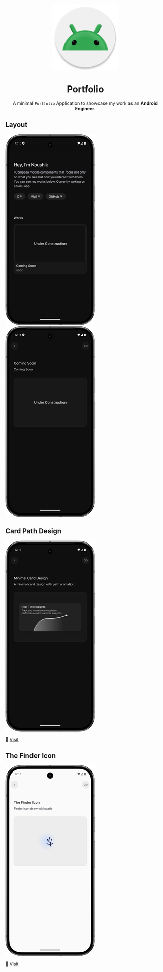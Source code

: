 <div align="center">
  <img width="208" height="208" src="app/src/main/res/mipmap-xxxhdpi/ic_launcher_round.webp" alt="Portfolio Logo">
  <h1><b>Portfolio</b></h1>
  <p>
    A minimal <code>Portfolio</code> Application to showcase my work as an <strong>Android Engineer</strong>.
  </p>
</div>

 ## **Layout**

<div>
  <img height="600" src="app/src/main/res/drawable/home_screen_demo.png" alt="demo_home_screen">
    &nbsp;&nbsp;&nbsp;&nbsp;&nbsp;
  <img height="600" src="app/src/main/res/drawable/detail_screen_demo.png" alt="demo_detail_screen">
</div>



## **Card Path Design** 
<div>
  <div>
    <img height="600" src="app/src/main/res/drawable/card_path_animation.png" alt="card_path_animation">
  </div>
    <p>
    🔗 
      <a href="https://github.com/koushikc-125/Portfolio/blob/main/app/src/main/java/com/example/portfolio/components/CardDesign.kt">Visit</a>
  </p>
  
</div>



## **The Finder Icon**

<div>
  <div>
    <img height="600" src="app/src/main/res/drawable/finder_icon.png" alt="finder_icon">
  </div>
  <p>
    🔗 
    <a href="https://github.com/koushikc-125/Portfolio/blob/main/app/src/main/java/com/example/portfolio/components/GradientWithIcon.kt">
  Visit
</a>
  </p>
  
</div>
